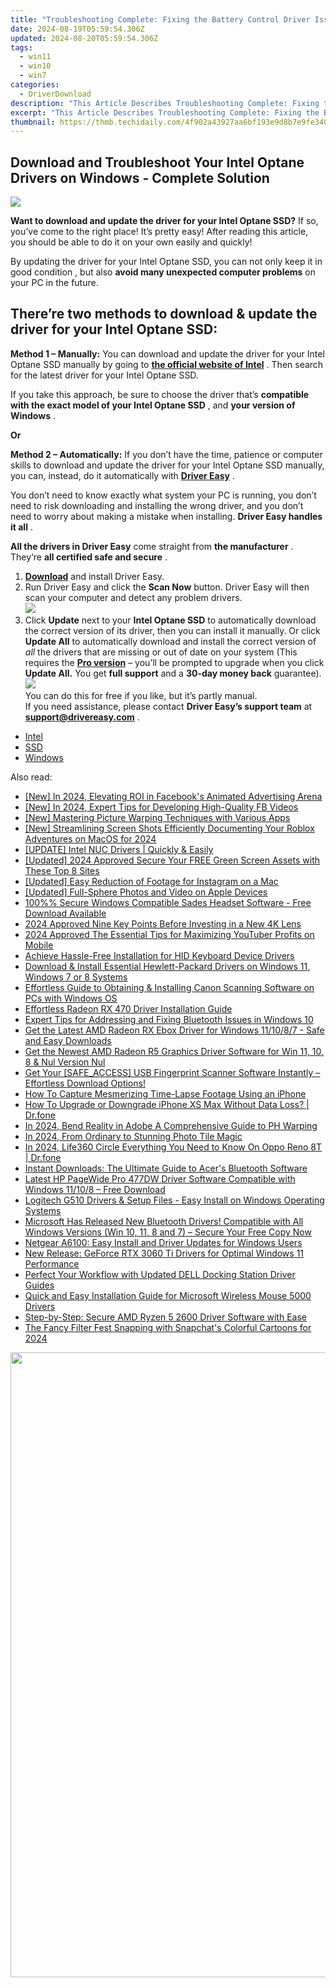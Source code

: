 ```yaml
---
title: "Troubleshooting Complete: Fixing the Battery Control Driver Issue in MSACPI Compliant Systems"
date: 2024-08-19T05:59:54.306Z
updated: 2024-08-20T05:59:54.306Z
tags:
  - win11
  - win10
  - win7
categories:
  - DriverDownload
description: "This Article Describes Troubleshooting Complete: Fixing the Battery Control Driver Issue in MSACPI Compliant Systems"
excerpt: "This Article Describes Troubleshooting Complete: Fixing the Battery Control Driver Issue in MSACPI Compliant Systems"
thumbnail: https://thmb.techidaily.com/4f902a43927aa6bf193e9d8b7e9fe3404a519e31c80aea16a8f7ebda50148e4a.jpg
---
```


## Download and Troubleshoot Your Intel Optane Drivers on Windows - Complete Solution

![](https://images.drivereasy.com/wp-content/uploads/2018/12/snap000142.png)

 **Want to download and update the driver for your Intel Optane SSD?** If so, you’ve come to the right place! It’s pretty easy! After reading this article, you should be able to do it on your own easily and quickly!

 By updating the driver for your Intel Optane SSD, you can not only keep it in good condition , but also   **avoid many unexpected computer problems**  on your PC in the future.

## **There’re two methods to download & update the driver for your Intel Optane SSD:**

**Method 1 – Manually:**  You can download and update the driver for your Intel Optane SSD manually by going to **[the official website of Intel](https://www.intel.com/content/www/us/en/homepage.html)**  . Then search for the latest driver for your Intel Optane SSD.

 If you take this approach, be sure to choose the driver that’s **compatible with the exact model of your Intel Optane SSD** , and **your version of Windows** .

**Or**

**Method 2 – Automatically:**   If you don’t have the time, patience or computer skills to download and update the driver for your Intel Optane SSD manually, you can, instead, do it automatically with **[Driver Easy](https://tools.techidaily.com/drivereasy/download/)**  .

 You don’t need to know exactly what system your PC is running, you don’t need to risk downloading and installing the wrong driver, and you don’t need to worry about making a mistake when installing. **Driver Easy handles it all** .

**All the drivers in Driver Easy** come straight from **the manufacturer** . They‘re **all certified safe and secure** .

1. **[Download](https://tools.techidaily.com/drivereasy/download/)**  and install Driver Easy.
2. Run Driver Easy and click the **Scan Now**  button. Driver Easy will then scan your computer and detect any problem drivers.  
![](https://images.drivereasy.com/wp-content/uploads/2018/12/snap000027-2.png)
3. Click **Update**  next to your **Intel Optane SSD** to automatically download the correct version of its driver, then you can install it manually. Or click **Update All**  to automatically download and install the correct version of _all_  the drivers that are missing or out of date on your system (This requires the **[Pro version](https://tools.techidaily.com/drivereasy/download/)**  – you’ll be prompted to upgrade when you click **Update All.** You get **full support**  and a **30-day money back**  guarantee).  
![](https://images.drivereasy.com/wp-content/uploads/2018/12/snap000143.png)  
 You can do this for free if you like, but it’s partly manual.  
 If you need assistance, please contact **Driver Easy’s support team** at [**support@drivereasy.com**](https://tools.techidaily.com/drivereasy/download/) .

* [Intel](https://tools.techidaily.com/drivereasy/download/)
* [SSD](https://tools.techidaily.com/drivereasy/download/)
* [Windows](https://tools.techidaily.com/drivereasy/download/)

<ins class="adsbygoogle"
     style="display:block"
     data-ad-format="autorelaxed"
     data-ad-client="ca-pub-7571918770474297"
     data-ad-slot="1223367746"></ins>



<ins class="adsbygoogle"
     style="display:block"
     data-ad-client="ca-pub-7571918770474297"
     data-ad-slot="8358498916"
     data-ad-format="auto"
     data-full-width-responsive="true"></ins>

<span class="atpl-alsoreadstyle">Also read:</span>
<div><ul>
<li><a href="https://facebook-video-content.techidaily.com/new-in-2024-elevating-roi-in-facebooks-animated-advertising-arena/"><u>[New] In 2024, Elevating ROI in Facebook's Animated Advertising Arena</u></a></li>
<li><a href="https://facebook-video-content.techidaily.com/new-in-2024-expert-tips-for-developing-high-quality-fb-videos/"><u>[New] In 2024, Expert Tips for Developing High-Quality FB Videos</u></a></li>
<li><a href="https://extra-approaches.techidaily.com/new-mastering-picture-warping-techniques-with-various-apps/"><u>[New] Mastering Picture Warping Techniques with Various Apps</u></a></li>
<li><a href="https://screen-mirroring-recording.techidaily.com/new-streamlining-screen-shots-efficiently-documenting-your-roblox-adventures-on-macos-for-2024/"><u>[New] Streamlining Screen Shots  Efficiently Documenting Your Roblox Adventures on MacOS for 2024</u></a></li>
<li><a href="https://hardware-updates.techidaily.com/update-intel-nuc-drivers-quickly-and-easily/"><u>[UPDATE] Intel NUC Drivers | Quickly & Easily</u></a></li>
<li><a href="https://youtube-web.techidaily.com/ed-2024-approved-secure-your-free-green-screen-assets-with-these-top-8-sites/"><u>[Updated] 2024 Approved  Secure Your FREE Green Screen Assets with These Top 8 Sites</u></a></li>
<li><a href="https://instagram-video-files.techidaily.com/updated-easy-reduction-of-footage-for-instagram-on-a-mac/"><u>[Updated] Easy Reduction of Footage for Instagram on a Mac</u></a></li>
<li><a href="https://article-helps.techidaily.com/updated-full-sphere-photos-and-video-on-apple-devices/"><u>[Updated] Full-Sphere Photos and Video on Apple Devices</u></a></li>
<li><a href="https://hardware-updates.techidaily.com/100-secure-windows-compatible-sades-headset-software-free-download-available/"><u>100%% Secure Windows Compatible Sades Headset Software - Free Download Available</u></a></li>
<li><a href="https://extra-guidance.techidaily.com/2024-approved-nine-key-points-before-investing-in-a-new-4k-lens/"><u>2024 Approved  Nine Key Points Before Investing in a New 4K Lens</u></a></li>
<li><a href="https://youtube-stream.techidaily.com/2024-approved-the-essential-tips-for-maximizing-youtuber-profits-on-mobile/"><u>2024 Approved  The Essential Tips for Maximizing YouTuber Profits on Mobile</u></a></li>
<li><a href="https://hardware-updates.techidaily.com/achieve-hassle-free-installation-for-hid-keyboard-device-drivers/"><u>Achieve Hassle-Free Installation for HID Keyboard Device Drivers</u></a></li>
<li><a href="https://hardware-updates.techidaily.com/download-and-install-essential-hewlett-packard-drivers-on-windows-11-windows-7-or-8-systems/"><u>Download & Install Essential Hewlett-Packard Drivers on Windows 11, Windows 7 or 8 Systems</u></a></li>
<li><a href="https://hardware-updates.techidaily.com/effortless-guide-to-obtaining-and-installing-canon-scanning-software-on-pcs-with-windows-os/"><u>Effortless Guide to Obtaining & Installing Canon Scanning Software on PCs with Windows OS</u></a></li>
<li><a href="https://hardware-updates.techidaily.com/effortless-radeon-rx-470-driver-installation-guide/"><u>Effortless Radeon RX 470 Driver Installation Guide</u></a></li>
<li><a href="https://hardware-updates.techidaily.com/expert-tips-for-addressing-and-fixing-bluetooth-issues-in-windows-10/"><u>Expert Tips for Addressing and Fixing Bluetooth Issues in Windows 10</u></a></li>
<li><a href="https://hardware-updates.techidaily.com/get-the-latest-amd-radeon-rx-ebox-driver-for-windows-111087-safe-and-easy-downloads/"><u>Get the Latest AMD Radeon RX Ebox Driver for Windows 11/10/8/7 - Safe and Easy Downloads</u></a></li>
<li><a href="https://hardware-updates.techidaily.com/get-the-newest-amd-radeon-r5-graphics-driver-software-for-win-11-10-8-and-nul-version-nul/"><u>Get the Newest AMD Radeon R5 Graphics Driver Software for Win 11, 10, 8 & Nul Version Nul</u></a></li>
<li><a href="https://hardware-updates.techidaily.com/get-your-safeaccess-usb-fingerprint-scanner-software-instantly-effortless-download-options/"><u>Get Your [SAFE_ACCESS] USB Fingerprint Scanner Software Instantly – Effortless Download Options!</u></a></li>
<li><a href="https://os-tips.techidaily.com/how-to-capture-mesmerizing-time-lapse-footage-using-an-iphone/"><u>How To Capture Mesmerizing Time-Lapse Footage Using an iPhone</u></a></li>
<li><a href="https://review-topics.techidaily.com/how-to-upgrade-or-downgrade-iphone-xs-max-without-data-loss-drfone-by-drfone-ios-system-repair-ios-system-repair/"><u>How To Upgrade or Downgrade iPhone XS Max Without Data Loss? | Dr.fone</u></a></li>
<li><a href="https://extra-hints.techidaily.com/in-2024-bend-reality-in-adobe-a-comprehensive-guide-to-ph-warping/"><u>In 2024, Bend Reality in Adobe  A Comprehensive Guide to PH Warping</u></a></li>
<li><a href="https://some-knowledge.techidaily.com/in-2024-from-ordinary-to-stunning-photo-tile-magic/"><u>In 2024, From Ordinary to Stunning  Photo Tile Magic</u></a></li>
<li><a href="https://phone-solutions.techidaily.com/in-2024-life360-circle-everything-you-need-to-know-on-oppo-reno-8t-drfone-by-drfone-virtual-android/"><u>In 2024, Life360 Circle Everything You Need to Know On Oppo Reno 8T | Dr.fone</u></a></li>
<li><a href="https://hardware-updates.techidaily.com/instant-downloads-the-ultimate-guide-to-acers-bluetooth-software/"><u>Instant Downloads: The Ultimate Guide to Acer's Bluetooth Software</u></a></li>
<li><a href="https://hardware-updates.techidaily.com/latest-hp-pagewide-pro-477dw-driver-software-compatible-with-windows-11108-free-download/"><u>Latest HP PageWide Pro 477DW Driver Software Compatible with Windows 11/10/8 – Free Download</u></a></li>
<li><a href="https://hardware-updates.techidaily.com/logitech-g510-drivers-and-setup-files-easy-install-on-windows-operating-systems/"><u>Logitech G510 Drivers & Setup Files - Easy Install on Windows Operating Systems</u></a></li>
<li><a href="https://hardware-updates.techidaily.com/microsoft-has-released-new-bluetooth-drivers-compatible-with-all-windows-versions-win-10-11-8-and-7-secure-your-free-copy-now/"><u>Microsoft Has Released New Bluetooth Drivers! Compatible with All Windows Versions (Win 10, 11, 8 and 7) – Secure Your Free Copy Now</u></a></li>
<li><a href="https://hardware-updates.techidaily.com/netgear-a6100-easy-install-and-driver-updates-for-windows-users/"><u>Netgear A6100: Easy Install and Driver Updates for Windows Users</u></a></li>
<li><a href="https://hardware-updates.techidaily.com/new-release-geforce-rtx-3060-ti-drivers-for-optimal-windows-11-performance/"><u>New Release: GeForce RTX 3060 Ti Drivers for Optimal Windows 11 Performance</u></a></li>
<li><a href="https://hardware-updates.techidaily.com/perfect-your-workflow-with-updated-dell-docking-station-driver-guides/"><u>Perfect Your Workflow with Updated DELL Docking Station Driver Guides</u></a></li>
<li><a href="https://hardware-updates.techidaily.com/quick-and-easy-installation-guide-for-microsoft-wireless-mouse-5000-drivers/"><u>Quick and Easy Installation Guide for Microsoft Wireless Mouse 5000 Drivers</u></a></li>
<li><a href="https://hardware-updates.techidaily.com/step-by-step-secure-amd-ryzen-5-2600-driver-software-with-ease/"><u>Step-by-Step: Secure AMD Ryzen 5 2600 Driver Software with Ease</u></a></li>
<li><a href="https://some-skills.techidaily.com/the-fancy-filter-fest-snapping-with-snapchats-colorful-cartoons-for-2024/"><u>The Fancy Filter Fest  Snapping with Snapchat's Colorful Cartoons for 2024</u></a></li>
</ul></div>

<!-- affiliate ads begin -->
<a href="https://funwhole.sjv.io/c/5597632/1702887/17189" target="_top" id="1702887"><img src="//a.impactradius-go.com/display-ad/17189-1702887" border="0" alt="" width="1000" height="1000"/></a><img height="0" width="0" src="https://imp.pxf.io/i/5597632/1702887/17189" style="position:absolute;visibility:hidden;" border="0" />
<!-- affiliate ads end -->